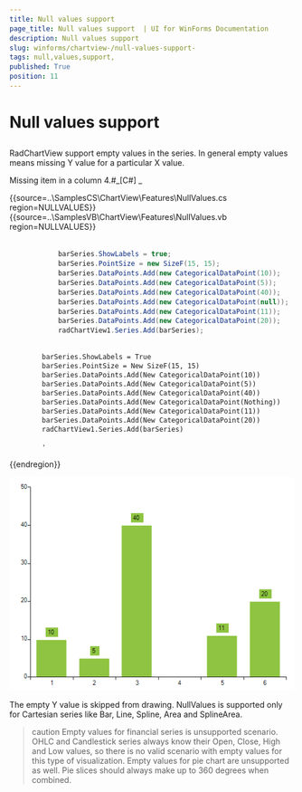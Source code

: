 ```yaml
---
title: Null values support 
page_title: Null values support  | UI for WinForms Documentation
description: Null values support 
slug: winforms/chartview-/null-values-support-
tags: null,values,support,
published: True
position: 11
---
```


# Null values support 



## 

RadChartView support empty values in the series.
          In general empty values means missing Y value for a particular X value.        
        

Missing item in a column 4.#_[C#] _

	



{{source=..\SamplesCS\ChartView\Features\NullValues.cs region=NULLVALUES}} 
{{source=..\SamplesVB\ChartView\Features\NullValues.vb region=NULLVALUES}} 

````C#
            
            barSeries.ShowLabels = true;
            barSeries.PointSize = new SizeF(15, 15);
            barSeries.DataPoints.Add(new CategoricalDataPoint(10));
            barSeries.DataPoints.Add(new CategoricalDataPoint(5));
            barSeries.DataPoints.Add(new CategoricalDataPoint(40));
            barSeries.DataPoints.Add(new CategoricalDataPoint(null));
            barSeries.DataPoints.Add(new CategoricalDataPoint(11));
            barSeries.DataPoints.Add(new CategoricalDataPoint(20));
            radChartView1.Series.Add(barSeries);
````
````VB.NET

        barSeries.ShowLabels = True
        barSeries.PointSize = New SizeF(15, 15)
        barSeries.DataPoints.Add(New CategoricalDataPoint(10))
        barSeries.DataPoints.Add(New CategoricalDataPoint(5))
        barSeries.DataPoints.Add(New CategoricalDataPoint(40))
        barSeries.DataPoints.Add(New CategoricalDataPoint(Nothing))
        barSeries.DataPoints.Add(New CategoricalDataPoint(11))
        barSeries.DataPoints.Add(New CategoricalDataPoint(20))
        radChartView1.Series.Add(barSeries)

        '
````

{{endregion}} 


![chartview-null-values-support 001](images/chartview-null-values-support001.png)

The empty Y value is skipped from drawing.
          NullValues is supported only for Cartesian series like Bar, Line, Spline, Area and SplineArea.
        

>caution Empty values for financial series is unsupported scenario. OHLC and Candlestick series always know their Open, Close, High and Low values, so 
            there is no valid scenario with empty values for this type of visualization.
>Empty values for pie chart are unsupported as well. Pie slices should always make up to 360 degrees when combined.
>

